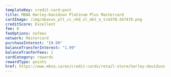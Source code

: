 ```yaml
---
templateKey: credit-card-post
title: MBNA Harley-Davidson Platinum Plus Mastercard
cardImage: /img/abavxx_plt_cc_vhd_xl_mkt_e_tcm378-267478.png
creditScore: Excellent
fee: 0
feeOptions: nofees
network: Mastercard
purchaseInterest: "19.99"
balanceTransferInterest: "1.99"
balanceTranferFees: 1
cardCategory: rewards
rewardType: points
href: https://www.mbna.ca/en/credit-cards/retail-store/harley-davidson-rewards-mastercard/
---
```

